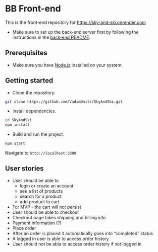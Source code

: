 # BB Front-end

This is the front-end repository for https://sky-and-ski.onrender.com

- Make sure to set up the back-end server first by following the instructions in the [back-end README](https://github.com/Code-the-Dream-School/bb-practicum-team-4-back/blob/readme/README.md).

## Prerequisites

- Make sure you have [Node.js](https://nodejs.org/) installed on your system.

## Getting started

- Clone the repository.

```bash
git clone https://github.com/VadimDmitr/SkyAndSki.git
```

- Install dependencies.

```bash
cd SkyAndSki
npm install
```

- Build and run the project.

```bash
npm start
```

Navigate to `http://localhost:3000`

## User stories

- User should be able to
  - login or create an account
  - see a list of products
  - search for a product
  - add product to cart
- For MVP - the cart will not persist
- User should be able to checkout
- Checkout page takes shipping and billing info
- Payment information (?)
- Place order
- After an order is placed it automatically goes into “completed” status
- A logged in user is able to access order history
- User should not be able to access order history if not logged in
